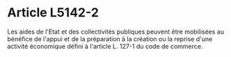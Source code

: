 # Article L5142-2

Les aides de l'Etat et des collectivités publiques peuvent être mobilisées au bénéfice de l'appui et de la préparation à la création ou la reprise d'une activité économique défini à l'article L. 127-1 du code de commerce.
